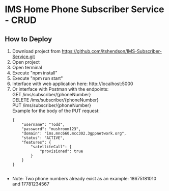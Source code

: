 # IMS Home Phone Subscriber Service - CRUD

## How to Deploy

1. Download project from https://github.com/itshendson/IMS-Subscriber-Service.git
2. Open project
3. Open terminal
4. Execute "npm install"
5. Execute "npm run start"
6. Interface with web application here: http://localhost:5000
7. Or interface with Postman with the endpoints:  
   GET /ims/subscriber/{phoneNumber}  
   DELETE /ims/subscriber/{phoneNumber}  
   PUT /ims/subscriber/{phoneNumber}  
   Example for the body of the PUT request:
   ```
   {
       "username": "Todd",
       "password": "mushroom123",
       "domain": "ims.mnc660.mcc302.3gppnetwork.org",
       "status": "ACTIVE",
       "features": {
           "satelliteCall": {
               "provisioned": true
           }
       }
   }
   
   
- Note: Two phone numbers already exist as an example: 18675181010 and 17781234567

